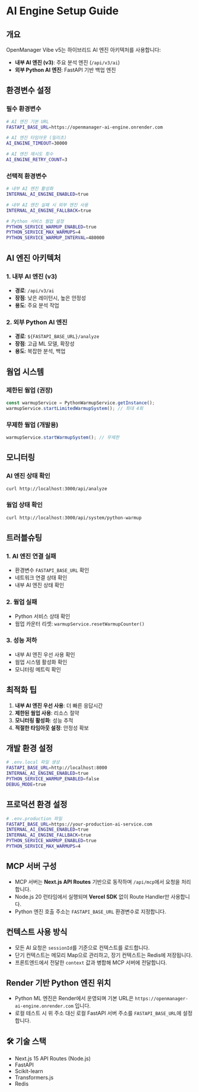 # AI Engine Setup Guide

## 개요

OpenManager Vibe v5는 하이브리드 AI 엔진 아키텍처를 사용합니다:
- **내부 AI 엔진 (v3)**: 주요 분석 엔진 (`/api/v3/ai`)
- **외부 Python AI 엔진**: FastAPI 기반 백업 엔진

## 환경변수 설정

### 필수 환경변수

```bash
# AI 엔진 기본 URL
FASTAPI_BASE_URL=https://openmanager-ai-engine.onrender.com

# AI 엔진 타임아웃 (밀리초)
AI_ENGINE_TIMEOUT=30000

# AI 엔진 재시도 횟수
AI_ENGINE_RETRY_COUNT=3
```

### 선택적 환경변수

```bash
# 내부 AI 엔진 활성화
INTERNAL_AI_ENGINE_ENABLED=true

# 내부 AI 엔진 실패 시 외부 엔진 사용
INTERNAL_AI_ENGINE_FALLBACK=true

# Python 서비스 웜업 설정
PYTHON_SERVICE_WARMUP_ENABLED=true
PYTHON_SERVICE_MAX_WARMUPS=4
PYTHON_SERVICE_WARMUP_INTERVAL=480000
```

## AI 엔진 아키텍처

### 1. 내부 AI 엔진 (v3)
- **경로**: `/api/v3/ai`
- **장점**: 낮은 레이턴시, 높은 안정성
- **용도**: 주요 분석 작업

### 2. 외부 Python AI 엔진
- **경로**: `${FASTAPI_BASE_URL}/analyze`
- **장점**: 고급 ML 모델, 확장성
- **용도**: 복잡한 분석, 백업

## 웜업 시스템

### 제한된 웜업 (권장)
```typescript
const warmupService = PythonWarmupService.getInstance();
warmupService.startLimitedWarmupSystem(); // 최대 4회
```

### 무제한 웜업 (개발용)
```typescript
warmupService.startWarmupSystem(); // 무제한
```

## 모니터링

### AI 엔진 상태 확인
```bash
curl http://localhost:3000/api/analyze
```

### 웜업 상태 확인
```bash
curl http://localhost:3000/api/system/python-warmup
```

## 트러블슈팅

### 1. AI 엔진 연결 실패
- 환경변수 `FASTAPI_BASE_URL` 확인
- 네트워크 연결 상태 확인
- 내부 AI 엔진 상태 확인

### 2. 웜업 실패
- Python 서비스 상태 확인
- 웜업 카운터 리셋: `warmupService.resetWarmupCounter()`

### 3. 성능 저하
- 내부 AI 엔진 우선 사용 확인
- 웜업 시스템 활성화 확인
- 모니터링 메트릭 확인

## 최적화 팁

1. **내부 AI 엔진 우선 사용**: 더 빠른 응답시간
2. **제한된 웜업 사용**: 리소스 절약
3. **모니터링 활성화**: 성능 추적
4. **적절한 타임아웃 설정**: 안정성 확보

## 개발 환경 설정

```bash
# .env.local 파일 생성
FASTAPI_BASE_URL=http://localhost:8000
INTERNAL_AI_ENGINE_ENABLED=true
PYTHON_SERVICE_WARMUP_ENABLED=false
DEBUG_MODE=true
```

## 프로덕션 환경 설정

```bash
# .env.production 파일
FASTAPI_BASE_URL=https://your-production-ai-service.com
INTERNAL_AI_ENGINE_ENABLED=true
INTERNAL_AI_ENGINE_FALLBACK=true
PYTHON_SERVICE_WARMUP_ENABLED=true
PYTHON_SERVICE_MAX_WARMUPS=4
```

## MCP 서버 구성

- MCP 서버는 **Next.js API Routes** 기반으로 동작하며 `/api/mcp`에서 요청을 처리합니다.
- Node.js 20 런타임에서 실행되며 **Vercel SDK** 없이 Route Handler만 사용합니다.
- Python 엔진 호출 주소는 `FASTAPI_BASE_URL` 환경변수로 지정합니다.

## 컨텍스트 사용 방식

- 모든 AI 요청은 `sessionId`를 기준으로 컨텍스트를 로드합니다.
- 단기 컨텍스트는 메모리 Map으로 관리하고, 장기 컨텍스트는 Redis에 저장됩니다.
- 프론트엔드에서 전달한 `context` 값과 병합해 MCP 서버에 전달합니다.

## Render 기반 Python 엔진 위치

- Python ML 엔진은 Render에서 운영되며 기본 URL은 `https://openmanager-ai-engine.onrender.com` 입니다.
- 로컬 테스트 시 위 주소 대신 로컬 FastAPI 서버 주소를 `FASTAPI_BASE_URL`에 설정합니다.

## 🛠️ 기술 스택

- Next.js 15 API Routes (Node.js)
- FastAPI
- Scikit-learn
- Transformers.js
- Redis
